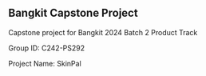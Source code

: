 ## Bangkit Capstone Project
Capstone project for Bangkit 2024 Batch 2 Product Track

Group ID: C242-PS292

Project Name: SkinPal